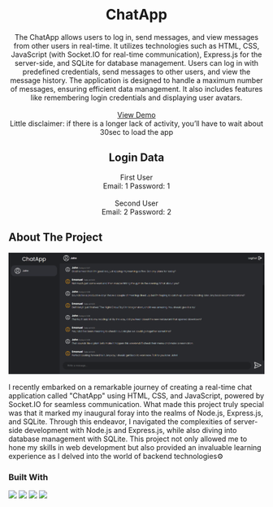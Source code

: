 <br />
<div align="center">

<h1 align="center">ChatApp</h1>

  <p align="center">
The ChatApp allows users to log in, send messages, and view messages from other users in real-time. It utilizes technologies such as HTML, CSS, JavaScript (with Socket.IO for real-time communication), Express.js for the server-side, and SQLite for database management. Users can log in with predefined credentials, send messages to other users, and view the message history. The application is designed to handle a maximum number of messages, ensuring efficient data management. It also includes features like remembering login credentials and displaying user avatars.
    <br />
    <br />
    <a href="https://chatapp-lorv.onrender.com">View Demo</a>
    <br />
    Little disclaimer: if there is a longer lack of activity, you’ll have to wait about 30sec to load the app
    <br />
    <h2>Login Data</h2>
    First User
    <br />
    Email: 1
    Password: 1
    <br />
    <br />
    Second User
    <br />
    Email: 2
    Password: 2
  </p>
</div>


## About The Project

<img src='./src/img/screenshot.png'>


I recently embarked on a remarkable journey of creating a real-time chat application called "ChatApp" using HTML, CSS, and JavaScript, powered by Socket.IO for seamless communication. What made this project truly special was that it marked my inaugural foray into the realms of Node.js, Express.js, and SQLite. Through this endeavor, I navigated the complexities of server-side development with Node.js and Express.js, while also diving into database management with SQLite. This project not only allowed me to hone my skills in web development but also provided an invaluable learning experience as I delved into the world of backend technologies⚙️



### Built With

<div>
  <img src='./icons/react.svg'>
  <img src='./icons/file-type-typescript-official.svg'>
  <img src='./icons/vitejs.svg'>
  <img src='./icons/chakraui.svg'>
</div>

